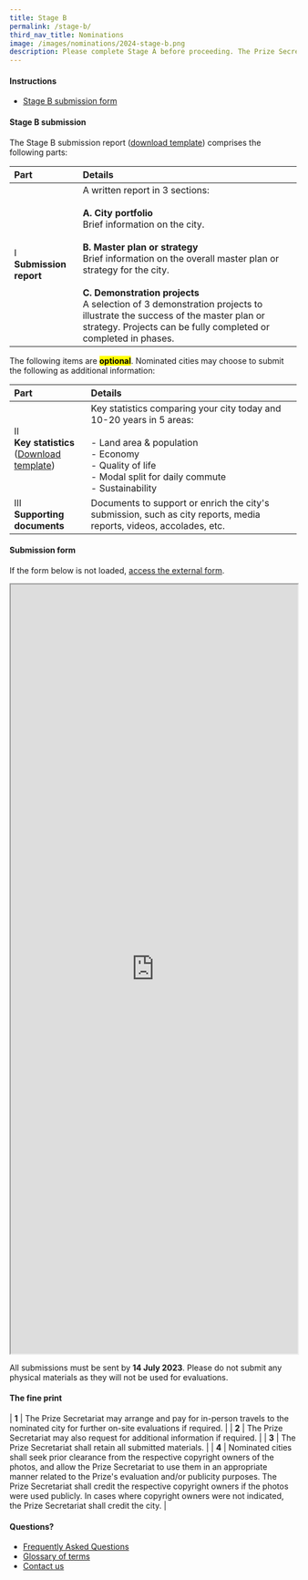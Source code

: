 ```yaml
---
title: Stage B
permalink: /stage-b/
third_nav_title: Nominations
image: /images/nominations/2024-stage-b.png
description: Please complete Stage A before proceeding. The Prize Secretariat will verify the Stage A nominations before informing the nominated cities via email to prepare for Stage B submission.
---
```


#### **Instructions**

- [Stage B submission form](#submission-form)

#### **Stage B submission**

The Stage B submission report ([download template](/documents/stage-b-report.docx)) comprises the following parts: 

| Part | Details |
| :--- | :--- |
| I <br> **Submission report** | A written report in 3 sections: <br><br> **A. City portfolio** <br> Brief information on the city. <br><br> **B. Master plan or strategy** <br> Brief information on the overall master plan or strategy for the city. <br><br> **C. Demonstration projects** <br> A selection of 3 demonstration projects to illustrate the success of the master plan or strategy. Projects can be fully completed or completed in phases. |

The following items are **<mark>optional</mark>**. Nominated cities may choose to submit the following as additional information: 

| Part | Details |
| :--- | :--- |
| II <br> **Key statistics** <br> ([Download template](/documents/key-statistics.xlsx)) | Key statistics comparing your city today and 10-20 years in 5 areas: <br><br> - Land area & population <br> - Economy <br> - Quality of life <br> - Modal split for daily commute <br> - Sustainability |
| III <br> **Supporting documents** | Documents to support or enrich the city's submission, such as city reports, media reports, videos, accolades, etc. |

#### **Submission form**

If the form below is not loaded, [access the external form](https://form.gov.sg/646e0f225f5cf2001102293c).

<!-- Change the width and height values to suit you best -->
<iframe
  id="iframe"
  src="https://form.gov.sg/646e0f225f5cf2001102293c"
  style="width: 100%; height: 1350px"
></iframe>

All submissions must be sent by **14 July 2023**. Please do not submit any physical materials as they will not be used for evaluations.

#### **The fine print**

| **1** | The Prize Secretariat may arrange and pay for in-person travels to the nominated city for further on-site evaluations if required. | 
| **2** | The Prize Secretariat may also request for additional information if required. | 
| **3** | The Prize Secretariat shall retain all submitted materials. | 
| **4** | Nominated cities shall seek prior clearance from the respective copyright owners of the photos, and allow the Prize Secretariat to use them in an appropriate manner related to the Prize's evaluation and/or publicity purposes. The Prize Secretariat shall credit the respective copyright owners if the photos were used publicly. In cases where copyright owners were not indicated, the Prize Secretariat shall credit the city. |
  
#### **Questions?**

- [Frequently Asked Questions](/faq/) 
- [Glossary of terms](/glossary/)
- [Contact us](/feedback/)
